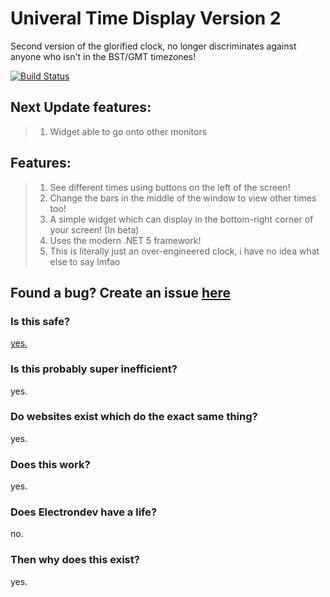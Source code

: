 # Univeral Time Display Version 2
Second version of the glorified clock, no longer discriminates against anyone who isn't in the BST/GMT timezones!

[![Build Status](https://travis-ci.com/ElectronDevDude/UTD-V2.svg?branch=master)](https://travis-ci.com/ElectronDevDude/UTD-V2)

## Next Update features:
> 1. Widget able to go onto other monitors
## Features:
> 1. See different times using buttons on the left of the screen!
> 2. Change the bars in the middle of the window to view other times too!
> 3. A simple widget which can display in the bottom-right corner of your screen! (In beta)
> 4. Uses the modern .NET 5 framework!
> 5. This is literally just an over-engineered clock, i have no idea what else to say lmfao

## Found a bug? Create an issue [here](https://github.com/ElectronDevDude/UTD-V2/issues)
### Is this safe?
[yes.](https://media.discordapp.net/attachments/443488569932120064/832699138092957716/unknown.png)
### Is this probably super inefficient?
yes.
### Do websites exist which do the exact same thing?
yes.
### Does this work?
yes.
### Does Electrondev have a life?
no.
### Then why does this exist?
yes.
